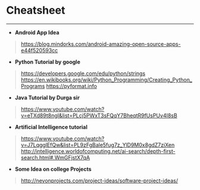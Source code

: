 # Cheatsheet
----------------------
+ **Android App Idea**
> https://blog.mindorks.com/android-amazing-open-source-apps-e44f520593cc

+ **Python Tutorial by google**
> https://developers.google.com/edu/python/strings
> https://en.wikibooks.org/wiki/Python_Programming/Creating_Python_Programs
> https://pyformat.info

+ **Java Tutorial by Durga sir**
> https://www.youtube.com/watch?v=eTXd89t8ngI&list=PLcj5PWxT3sFQqY7BheqtR9fUsPUv4I8sB

+ **Artificial Intelligence tutorial**
> https://www.youtube.com/watch?v=J7LqgglEfQw&list=PL9zFgBale5fug7z_YlD9M0x8gdZ7ziXen
> http://intelligence.worldofcomputing.net/ai-search/depth-first-search.html#.WmGFjstX7qA

+ **Some Idea on college Projects**
> http://nevonprojects.com/project-ideas/software-project-ideas/
